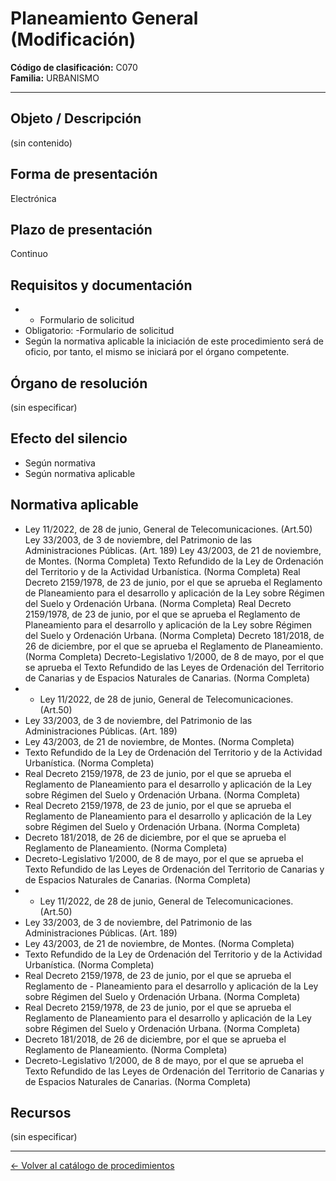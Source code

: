 # Planeamiento General (Modificación)

**Código de clasificación:** C070  
**Familia:** URBANISMO

---

## Objeto / Descripción

(sin contenido)

## Forma de presentación

Electrónica

## Plazo de presentación

Continuo

## Requisitos y documentación

- - Formulario de solicitud
- Obligatorio:
-Formulario de solicitud
- Según la normativa aplicable la iniciación de este procedimiento será de oficio, por tanto, el mismo se iniciará por el órgano competente.

## Órgano de resolución

(sin especificar)

## Efecto del silencio

- Según normativa
- Según normativa aplicable

## Normativa aplicable

- Ley 11/2022, de 28 de junio, General de Telecomunicaciones. (Art.50)
Ley 33/2003, de 3 de noviembre, del Patrimonio de las Administraciones Públicas. (Art. 189)
Ley 43/2003, de 21 de noviembre, de Montes. (Norma Completa)
Texto Refundido de la Ley de Ordenación del Territorio y de la Actividad Urbanística. (Norma Completa)
Real Decreto 2159/1978, de 23 de junio, por el que se aprueba el Reglamento de Planeamiento para el desarrollo y aplicación de la Ley sobre Régimen del Suelo y Ordenación Urbana. (Norma Completa)
Real Decreto 2159/1978, de 23 de junio, por el que se aprueba el Reglamento de Planeamiento para el desarrollo y aplicación de la Ley sobre Régimen del Suelo y Ordenación Urbana. (Norma Completa)
Decreto 181/2018, de 26 de diciembre, por el que se aprueba el Reglamento de Planeamiento. (Norma Completa)
Decreto-Legislativo 1/2000, de 8 de mayo, por el que se aprueba el Texto Refundido de las Leyes de Ordenación del Territorio de Canarias y de Espacios Naturales de Canarias. (Norma Completa)
- - Ley 11/2022, de 28 de junio, General de Telecomunicaciones. (Art.50)
- Ley 33/2003, de 3 de noviembre, del Patrimonio de las Administraciones Públicas. (Art. 189)
- Ley 43/2003, de 21 de noviembre, de Montes. (Norma Completa)
- Texto Refundido de la Ley de Ordenación del Territorio y de la Actividad Urbanística. (Norma Completa)
- Real Decreto 2159/1978, de 23 de junio, por el que se aprueba el Reglamento de Planeamiento para el desarrollo y aplicación de la Ley sobre Régimen del Suelo y Ordenación Urbana. (Norma Completa)
- Real Decreto 2159/1978, de 23 de junio, por el que se aprueba el Reglamento de Planeamiento para el desarrollo y aplicación de la Ley sobre Régimen del Suelo y Ordenación Urbana. (Norma Completa)
- Decreto 181/2018, de 26 de diciembre, por el que se aprueba el Reglamento de Planeamiento. (Norma Completa)
- Decreto-Legislativo 1/2000, de 8 de mayo, por el que se aprueba el Texto Refundido de las Leyes de Ordenación del Territorio de Canarias y de Espacios Naturales de Canarias. (Norma Completa)
- - Ley 11/2022, de 28 de junio, General de Telecomunicaciones. (Art.50)
- Ley 33/2003, de 3 de noviembre, del Patrimonio de las Administraciones Públicas. (Art. 189)
- Ley 43/2003, de 21 de noviembre, de Montes. (Norma Completa)
- Texto Refundido de la Ley de Ordenación del Territorio y de la Actividad Urbanística. (Norma Completa)
- Real Decreto 2159/1978, de 23 de junio, por el que se aprueba el Reglamento de - Planeamiento para el desarrollo y aplicación de la Ley sobre Régimen del Suelo y Ordenación Urbana. (Norma Completa)
- Real Decreto 2159/1978, de 23 de junio, por el que se aprueba el Reglamento de Planeamiento para el desarrollo y aplicación de la Ley sobre Régimen del Suelo y Ordenación Urbana. (Norma Completa)
- Decreto 181/2018, de 26 de diciembre, por el que se aprueba el Reglamento de Planeamiento. (Norma Completa)
- Decreto-Legislativo 1/2000, de 8 de mayo, por el que se aprueba el Texto Refundido de las Leyes de Ordenación del Territorio de Canarias y de Espacios Naturales de Canarias. (Norma Completa)

## Recursos

(sin especificar)

---

[← Volver al catálogo de procedimientos](../procedimientos.md)
